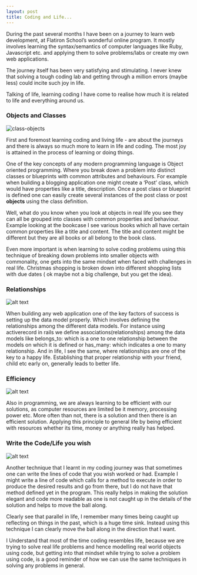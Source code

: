 ```yaml
---
layout: post
title: Coding and Life...
---
```



During the past several months I have been on a journey to learn web development, at Flatiron School’s wonderful online program.  It mostly involves learning the syntax/semantics of computer languages like Ruby, Javascript etc. and applying them to solve problems/labs or create my own web applications.

The journey itself has been very satisfying and stimulating. I never knew that solving a tough coding lab and getting through a million errors (maybe less) could incite such joy in life.

Talking of life, learning coding I have come to realise how much it is related to life and everything around us. 

### Objects and Classes

![class-objects](http://tejbans.github.io/images/class.jpg)

First and foremost learning coding and living life  -  are about the journeys and there is always so much more to learn in life and coding. The most joy is attained in the process of learning or doing things.

One of the key concepts of any modern programming  language is Object oriented programming.  Where you break down a problem into distinct classes or blueprints with common attributes and behaviours.  For example when building a blogging application one might create a ‘Post’ class, which would have properties like a title, description. Once a post class or blueprint is defined one can easily create several instances of the post class or post **objects** using the class definition. 

Well, what do you know when you look at objects in real life you see they can all be grouped into classes with common properties and behaviour. Example looking at the bookcase I see various books which all have certain common properties like a title and content. The title and content might be different but they are all books  or all belong to the book class. 

Even more important is when learning to solve coding problems using this technique of breaking down problems into smaller objects with commonality, one gets into the same mindset when faced with challenges in real life. Christmas shopping is broken down into different shopping lists  with due dates ( ok maybe not a big challenge, but you get the idea).

### Relationships

![alt text](http://tejbans.github.io/images/relate.jpg)

When building any web application one of the key factors of success is setting up the data model properly.  Which involves defining the relationships among the different data models. For instance using activerecord in rails we define associations(relationships) among the data models like belongs_to: which is a one to one relationship between the models on which it is defined or  has_many: which indicates a one to many relationship.
And in life, I see the same, where relationships are one of the key to a happy life. Establishing that proper relationship with your friend, child etc early on, generally leads to better life.

### Efficiency

![alt text](http://tejbans.github.io/images/efficien.jpg)

Also in programming,  we are always learning to be efficient with our solutions, as computer  resources are limited be it memory, processing power etc. More often than not, there is a solution and then there is an efficient solution. 
Applying this principle to general  life by being efficient with resources whether its time, money or anything really has helped.

### Write the Code/Life you wish 

![alt text](http://tejbans.github.io/images/vie.jpg)

Another technique that I learnt in my coding journey was that sometimes one can  write the lines of code that you wish worked or had. Example I might write a line of code  which calls for a method to execute in order to produce the desired results and go from there, but I do not have that method defined yet in the program. This really helps in making the solution elegant and code more readable as one is not caught up in the details of the solution and helps to move the ball along.

Clearly see that parallel in life,  I remember many times being caught up reflecting on things in the past, which is a huge time sink. Instead using this technique I can clearly move the ball along in the direction that I want.

I Understand that most of the time coding resembles life, because we are trying to solve real life problems and hence modelling real world objects using code, but getting into that mindset while trying to solve a problem using code, is a good reminder of how we can use the same techniques in solving any problems in general. 


